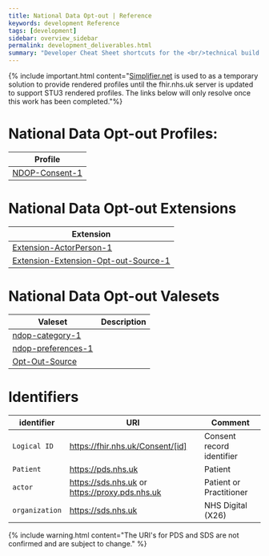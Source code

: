 ```yaml
---
title: National Data Opt-out | Reference
keywords: development Reference
tags: [development]
sidebar: overview_sidebar
permalink: development_deliverables.html
summary: "Developer Cheat Sheet shortcuts for the <br/>technical build of National Data Opt-out API."
---
```


{% include important.html content="[Simplifier.net](https://simplifier.net/NOOM/~introduction) is used to as a temporary solution to provide rendered profiles until the fhir.nhs.uk server is updated to support STU3 rendered profiles. The links below will only resolve once this work has been completed."%}

# National Data Opt-out Profiles:

|Profile| 
|-------|
| [NDOP-Consent-1](https://simplifier.net/NOOM/Consent) | 

# National Data Opt-out Extensions

|Extension|
|---------|
| [Extension-ActorPerson-1](https://simplifier.net/NOOM/extension-actorperson-1)|
| [Extension-Extension-Opt-out-Source-1](https://simplifier.net/NOOM/extension-optoutsource-1)|


# National Data Opt-out Valesets

|Valeset|Description|
|-------|-----------|
|[ndop-category-1](https://simplifier.net/NOOM/category-1)|
|[ndop-preferences-1](https://simplifier.net/NOOM/preferences-1)|
|[Opt-Out-Source](https://simplifier.net/NOOM/opt-out-source-1)|

# Identifiers #

| identifier | URI | Comment |
|--------------------------------------------|----------|----|
| `Logical ID` | https://fhir.nhs.uk/Consent/[id] | Consent record identifier |
| `Patient` | https://pds.nhs.uk | Patient |
|`actor`|https://sds.nhs.uk or https://proxy.pds.nhs.uk | Patient or Practitioner|
|`organization`|https://sds.nhs.uk |NHS Digital (X26)|


{% include warning.html content="The URI's for PDS and SDS are not confirmed and are subject to change." %}
